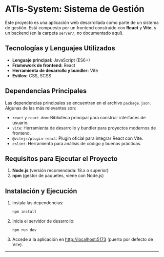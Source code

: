 # ATIs-System: Sistema de Gestión

Este proyecto es una aplicación web desarrollada como parte de un sistema de gestión. Está compuesto por un frontend construido con **React** y **Vite**, y un backend (en la carpeta `server/`, no documentado aquí).

## Tecnologías y Lenguajes Utilizados

- **Lenguaje principal:** JavaScript (ES6+)
- **Framework de frontend:** React
- **Herramienta de desarrollo y bundler:** Vite
- **Estilos:** CSS, SCSS

## Dependencias Principales

Las dependencias principales se encuentran en el archivo `package.json`. Algunas de las más relevantes son:

- `react` y `react-dom`: Biblioteca principal para construir interfaces de usuario.
- `vite`: Herramienta de desarrollo y bundler para proyectos modernos de frontend.
- `@vitejs/plugin-react`: Plugin oficial para integrar React con Vite.
- `eslint`: Herramienta para análisis de código y buenas prácticas.

## Requisitos para Ejecutar el Proyecto

1. **Node.js** (versión recomendada: 18.x o superior)
2. **npm** (gestor de paquetes, viene con Node.js)

## Instalación y Ejecución

1. Instala las dependencias:
   ```bash
   npm install
   ```
2. Inicia el servidor de desarrollo:
   ```bash
   npm run dev
   ```
3. Accede a la aplicación en [http://localhost:5173](http://localhost:5173) (puerto por defecto de Vite).

---

